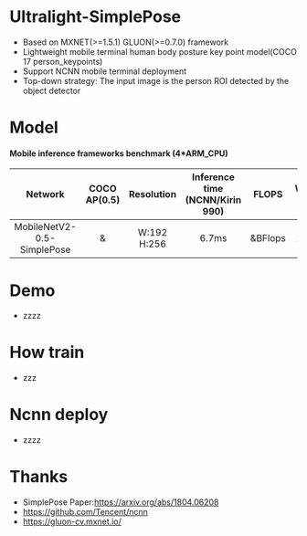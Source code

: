 # Ultralight-SimplePose
* Based on MXNET(>=1.5.1) GLUON(>=0.7.0) framework
* Lightweight mobile terminal human body posture key point model(COCO 17 person_keypoints)
* Support NCNN mobile terminal deployment
* Top-down strategy: The input image is the person ROI detected by the object detector
# Model 
#### Mobile inference frameworks benchmark (4*ARM_CPU)
Network|COCO AP(0.5)|Resolution|Inference time (NCNN/Kirin 990)|FLOPS|Weight size
:---:|:---:|:---:|:---:|:---:|:---:
MobileNetV2-0.5-SimplePose|&|W:192 H:256|6.7ms|&BFlops|2.9MB
# Demo
* zzzz
# How train
* zzz
# Ncnn deploy
* zzzz
# Thanks
* SimplePose Paper:https://arxiv.org/abs/1804.06208
* https://github.com/Tencent/ncnn
* https://gluon-cv.mxnet.io/
